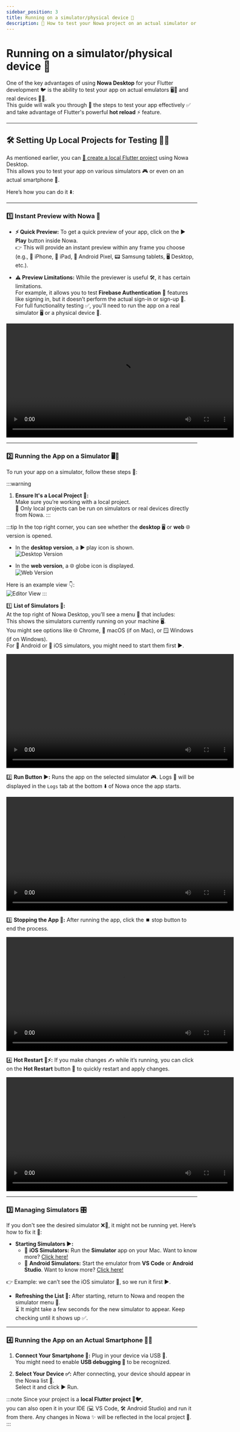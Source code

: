 ```yaml
---
sidebar_position: 3
title: Running on a simulator/physical device 📱
description: 🔧 How to test your Nowa project on an actual simulator or a real device 🧪✨
---
```


# Running on a simulator/physical device 📱

One of the key advantages of using **Nowa Desktop** for your Flutter development 🐦 is the ability to test your app on actual emulators 🖥️📲 and real devices 🔌📱.  
This guide will walk you through 🧭 the steps to test your app effectively ✅ and take advantage of Flutter's powerful **hot reload** ⚡ feature.

---

## 🛠️ Setting Up Local Projects for Testing 🧑‍💻

As mentioned earlier, you can [📂 create a local Flutter project](./createlocalproject.md) using Nowa Desktop.  
This allows you to test your app on various simulators 🎮 or even on an actual smartphone 📱.  

Here’s how you can do it ⬇️:

---

### 1️⃣ Instant Preview with Nowa 👀

- **⚡ Quick Preview:** To get a quick preview of your app, click on the ▶️ **Play** button inside Nowa.  
  👉 This will provide an instant preview within any frame you choose (e.g., 📱 iPhone, 📱 iPad, 🤖 Android Pixel, 📟 Samsung tablets, 🖥️ Desktop, etc.).  

- **⚠️ Preview Limitations:** While the previewer is useful 🛠️, it has certain limitations.  
  For example, it allows you to test **Firebase Authentication** 🔑 features like signing in, but it doesn’t perform the actual sign-in or sign-up 🚫.  
  For full functionality testing ✅, you'll need to run the app on a real simulator 🖥️ or a physical device 📲.

<video width="600" controls>
  <source src="/videos/simulator/builtinsimulator.webm" type="video/mp4" />
</video>

---

### 2️⃣ Running the App on a Simulator 🖥️📱

To run your app on a simulator, follow these steps 🧭:

:::warning
1. **Ensure It's a Local Project 📂:**  
   Make sure you’re working with a local project.  
   🔑 Only local projects can be run on simulators or real devices directly from Nowa.
:::

:::tip
In the top right corner, you can see whether the **desktop** 🖥️ or **web** 🌐 version is opened.  

- In the **desktop version**, a ▶️ play icon is shown.  
  ![Desktop Version](\img\nowadesktop\diff\local.png)  

- In the **web version**, a 🌐 globe icon is displayed.  
  ![Web Version](\img\nowadesktop\diff\web.png)  

Here is an example view 👇:  
![Editor View](\img\nowadesktop\diff\base.png)
:::

1️⃣ **List of Simulators 📝:**  
At the top right of Nowa Desktop, you’ll see a menu 📑 that includes:  
This shows the simulators currently running on your machine 🖥️.  
You might see options like 🌐 Chrome, 🍎 macOS (if on Mac), or 🪟 Windows (if on Windows).  
For 🤖 Android or 🍏 iOS simulators, you might need to start them first ▶️.

<video width="600" controls>
<source src="/videos/simulator/simulator.webm" type="video/mp4" />
</video>

2️⃣ **Run Button ▶️:** Runs the app on the selected simulator 🎮. Logs 📜 will be displayed in the `Logs` tab at the bottom ⬇️ of Nowa once the app starts.

<video width="600" controls>
<source src="/videos/simulator/logs.webm" type="video/mp4" />
</video>

3️⃣ **Stopping the App 🛑:** After running the app, click the ⏹️ stop button to end the process.

<video width="600" controls>
<source src="/videos/simulator/stop.webm" type="video/mp4" />
</video>

4️⃣ **Hot Restart 🔄⚡:** If you make changes ✍️ while it’s running, you can click on the **Hot Restart** button 🔁 to quickly restart and apply changes.

<video width="600" controls>
<source src="/videos/simulator/hotreload.webm" type="video/mp4" />
</video>

---

### 3️⃣ Managing Simulators 🎛️

If you don't see the desired simulator ❌📱, it might not be running yet. Here’s how to fix it 🔧:

- **Starting Simulators ▶️:**  
  - 🍏 **iOS Simulators:** Run the **Simulator** app on your Mac. Want to know more? [Click here!](https://developer.apple.com/documentation/safari-developer-tools/installing-xcode-and-simulators)
  - 🤖 **Android Simulators:** Start the emulator from **VS Code** or **Android Studio**. Want to know more? [Click here!](https://developer.android.com/studio/run/emulator)

👉 Example: we can’t see the iOS simulator 👀, so we run it first ▶️.

- **Refreshing the List 🔄:** After starting, return to Nowa and reopen the simulator menu 📑.  
  ⏳ It might take a few seconds for the new simulator to appear. Keep checking until it shows up ✅.

---

### 4️⃣ Running the App on an Actual Smartphone 📱🔌

1. **Connect Your Smartphone 📲:** Plug in your device via USB 🔌.  
   You might need to enable **USB debugging 🐞** to be recognized.  

2. **Select Your Device ✅:** After connecting, your device should appear in the Nowa list 📝.  
   Select it and click ▶️ Run.  

:::note
Since your project is a **local Flutter project 📂🐦**,  
you can also open it in your IDE (💻 VS Code, 🛠️ Android Studio) and run it from there. Any changes in Nowa ✨ will be reflected in the local project 🔁.
:::